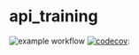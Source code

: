 # api_training
![example workflow](https://github.com/sebastienlb94/api_training/actions/workflows/build.yml/badge.svg)
[![codecov](https://codecov.io/gh/sebastienlb94/api_training/branch/main/graph/badge.svg)](https://codecov.io/gh/sebastienlb94/api_training):
